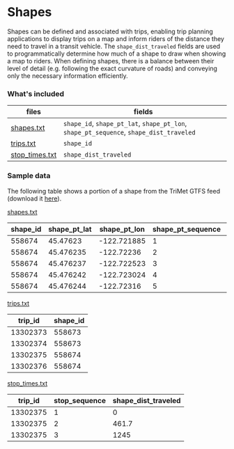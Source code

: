 # Shapes

Shapes can be defined and associated with trips, enabling trip planning applications to display trips on a map and inform riders of the distance they need to travel in a transit vehicle. The `shape_dist_traveled` fields are used to programmatically determine how much of a shape to draw when showing a map to riders.
When defining shapes, there is a balance between their level of detail (e.g. following the exact curvature of roads) and conveying only the necessary information efficiently.

### What's included

|files                             |fields             |
|----------------------------------|-------------------|
|[shapes.txt](/schedule/reference/#shapestxt)                        |`shape_id`, `shape_pt_lat`, `shape_pt_lon`, `shape_pt_sequence`, `shape_dist_traveled`           |
|[trips.txt](/schedule/reference/#tripstxt)                         |`shape_id`           |
|[stop_times.txt](/schedule/reference/#stop_timestxt)                    |`shape_dist_traveled`|

### Sample data
The following table shows a portion of a shape from the TriMet GTFS feed (download it [here](https://developer.trimet.org/GTFS.shtml)).

[shapes.txt](/schedule/reference/#shapestxt)

| shape_id | shape_pt_lat | shape_pt_lon | shape_pt_sequence | shape_dist_traveled |
| --------- | ------------- | ------------- | ------------------ | ------------------- |
| 558674     | 45.47623       | -122.721885    | 1                   | 0.0                  |
| 558674     | 45.476235      | -122.72236     | 2                   | 121.9                |
| 558674     | 45.476237      | -122.722523    | 3                   | 163.7                |
| 558674     | 45.476242      | -122.723024    | 4                   | 292.2                |
| 558674     | 45.476244      | -122.72316     | 5                    | 327.1               |

[trips.txt](/schedule/reference/#tripstxt)

|trip_id |shape_id|
|--------|--------|
|13302373|558673  |
|13302374|558673  |
|13302375|558674  |
|13302376|558674  |

[stop_times.txt](/schedule/reference/#stop_timestxt)

|trip_id |stop_sequence|shape_dist_traveled|
|--------|-------------|-------------------|
|13302375|1            |0                  |
|13302375|2            |461.7              |
|13302375|3            |1245               |
